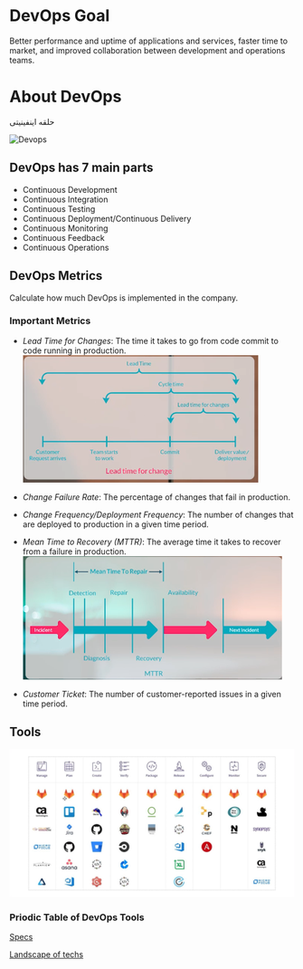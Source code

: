 # DevOps Goal

Better performance and uptime of applications and services,
faster time to market, and improved collaboration between development and operations teams.

# About DevOps

حلقه اینفینیتی

![Devops](https://media.geeksforgeeks.org/wp-content/uploads/20230410112114/DevOps.png)

## DevOps has 7 main parts

- Continuous Development
- Continuous Integration
- Continuous Testing
- Continuous Deployment/Continuous Delivery
- Continuous Monitoring
- Continuous Feedback
- Continuous Operations

## DevOps Metrics

Calculate how much DevOps is implemented in the company.

### Important Metrics

- *Lead Time for Changes*: The time it takes to go from code commit to code running in production.
![lead](img/leadtime.png)


- *Change Failure Rate*: The percentage of changes that fail in production.


- *Change Frequency/Deployment Frequency*: The number of changes that are deployed to production in a given time period.


- *Mean Time to Recovery (MTTR)*: The average time it takes to recover from a failure in production.
![mttr](img/meantime.png)


- *Customer Ticket*: The number of customer-reported issues in a given time period.

## Tools

![tools](img/tools.png)

### Priodic Table of DevOps Tools

[Specs](https://digital.ai/learn/devsecops-periodic-table/)

[Landscape of techs](https://landscape.cncf.io/)